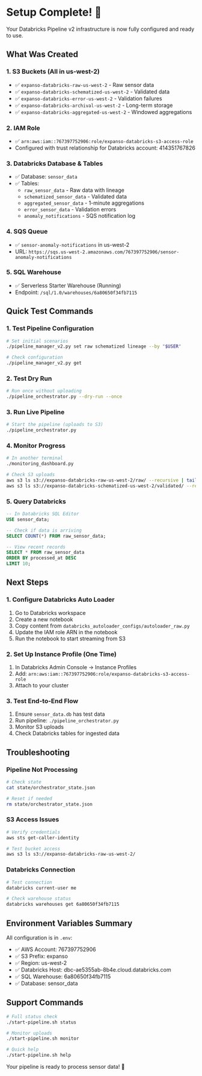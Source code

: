 # Setup Complete! 🎉

Your Databricks Pipeline v2 infrastructure is now fully configured and ready to use.

## What Was Created

### 1. S3 Buckets (All in us-west-2)
- ✅ `expanso-databricks-raw-us-west-2` - Raw sensor data
- ✅ `expanso-databricks-schematized-us-west-2` - Validated data
- ✅ `expanso-databricks-error-us-west-2` - Validation failures
- ✅ `expanso-databricks-archival-us-west-2` - Long-term storage
- ✅ `expanso-databricks-aggregated-us-west-2` - Windowed aggregations

### 2. IAM Role
- ✅ `arn:aws:iam::767397752906:role/expanso-databricks-s3-access-role`
- Configured with trust relationship for Databricks account: 414351767826

### 3. Databricks Database & Tables
- ✅ Database: `sensor_data`
- ✅ Tables:
  - `raw_sensor_data` - Raw data with lineage
  - `schematized_sensor_data` - Validated data
  - `aggregated_sensor_data` - 1-minute aggregations
  - `error_sensor_data` - Validation errors
  - `anomaly_notifications` - SQS notification log

### 4. SQS Queue
- ✅ `sensor-anomaly-notifications` in us-west-2
- URL: `https://sqs.us-west-2.amazonaws.com/767397752906/sensor-anomaly-notifications`

### 5. SQL Warehouse
- ✅ Serverless Starter Warehouse (Running)
- Endpoint: `/sql/1.0/warehouses/6a80650f34fb7115`

## Quick Test Commands

### 1. Test Pipeline Configuration
```bash
# Set initial scenarios
./pipeline_manager_v2.py set raw schematized lineage --by "$USER"

# Check configuration
./pipeline_manager_v2.py get
```

### 2. Test Dry Run
```bash
# Run once without uploading
./pipeline_orchestrator.py --dry-run --once
```

### 3. Run Live Pipeline
```bash
# Start the pipeline (uploads to S3)
./pipeline_orchestrator.py
```

### 4. Monitor Progress
```bash
# In another terminal
./monitoring_dashboard.py

# Check S3 uploads
aws s3 ls s3://expanso-databricks-raw-us-west-2/raw/ --recursive | tail -5
aws s3 ls s3://expanso-databricks-schematized-us-west-2/validated/ --recursive | tail -5
```

### 5. Query Databricks
```sql
-- In Databricks SQL Editor
USE sensor_data;

-- Check if data is arriving
SELECT COUNT(*) FROM raw_sensor_data;

-- View recent records
SELECT * FROM raw_sensor_data 
ORDER BY processed_at DESC 
LIMIT 10;
```

## Next Steps

### 1. Configure Databricks Auto Loader
1. Go to Databricks workspace
2. Create a new notebook
3. Copy content from `databricks_autoloader_configs/autoloader_raw.py`
4. Update the IAM role ARN in the notebook
5. Run the notebook to start streaming from S3

### 2. Set Up Instance Profile (One Time)
1. In Databricks Admin Console → Instance Profiles
2. Add: `arn:aws:iam::767397752906:role/expanso-databricks-s3-access-role`
3. Attach to your cluster

### 3. Test End-to-End Flow
1. Ensure `sensor_data.db` has test data
2. Run pipeline: `./pipeline_orchestrator.py`
3. Monitor S3 uploads
4. Check Databricks tables for ingested data

## Troubleshooting

### Pipeline Not Processing
```bash
# Check state
cat state/orchestrator_state.json

# Reset if needed
rm state/orchestrator_state.json
```

### S3 Access Issues
```bash
# Verify credentials
aws sts get-caller-identity

# Test bucket access
aws s3 ls s3://expanso-databricks-raw-us-west-2/
```

### Databricks Connection
```bash
# Test connection
databricks current-user me

# Check warehouse status
databricks warehouses get 6a80650f34fb7115
```

## Environment Variables Summary
All configuration is in `.env`:
- ✅ AWS Account: 767397752906
- ✅ S3 Prefix: expanso
- ✅ Region: us-west-2
- ✅ Databricks Host: dbc-ae5355ab-8b4e.cloud.databricks.com
- ✅ SQL Warehouse: 6a80650f34fb7115
- ✅ Database: sensor_data

## Support Commands
```bash
# Full status check
./start-pipeline.sh status

# Monitor uploads
./start-pipeline.sh monitor

# Quick help
./start-pipeline.sh help
```

Your pipeline is ready to process sensor data! 🚀